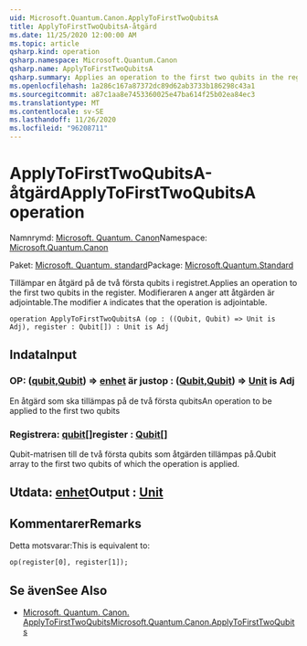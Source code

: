 ```yaml
---
uid: Microsoft.Quantum.Canon.ApplyToFirstTwoQubitsA
title: ApplyToFirstTwoQubitsA-åtgärd
ms.date: 11/25/2020 12:00:00 AM
ms.topic: article
qsharp.kind: operation
qsharp.namespace: Microsoft.Quantum.Canon
qsharp.name: ApplyToFirstTwoQubitsA
qsharp.summary: Applies an operation to the first two qubits in the register. The modifier `A` indicates that the operation is adjointable.
ms.openlocfilehash: 1a286c167a87372dc89d62ab3733b186298c43a1
ms.sourcegitcommit: a87c1aa8e7453360025e47ba614f25b02ea84ec3
ms.translationtype: MT
ms.contentlocale: sv-SE
ms.lasthandoff: 11/26/2020
ms.locfileid: "96208711"
---
```

# <a name="applytofirsttwoqubitsa-operation"></a><span data-ttu-id="f46f6-102">ApplyToFirstTwoQubitsA-åtgärd</span><span class="sxs-lookup"><span data-stu-id="f46f6-102">ApplyToFirstTwoQubitsA operation</span></span>

<span data-ttu-id="f46f6-103">Namnrymd: [Microsoft. Quantum. Canon](xref:Microsoft.Quantum.Canon)</span><span class="sxs-lookup"><span data-stu-id="f46f6-103">Namespace: [Microsoft.Quantum.Canon](xref:Microsoft.Quantum.Canon)</span></span>

<span data-ttu-id="f46f6-104">Paket: [Microsoft. Quantum. standard](https://nuget.org/packages/Microsoft.Quantum.Standard)</span><span class="sxs-lookup"><span data-stu-id="f46f6-104">Package: [Microsoft.Quantum.Standard](https://nuget.org/packages/Microsoft.Quantum.Standard)</span></span>


<span data-ttu-id="f46f6-105">Tillämpar en åtgärd på de två första qubits i registret.</span><span class="sxs-lookup"><span data-stu-id="f46f6-105">Applies an operation to the first two qubits in the register.</span></span>
<span data-ttu-id="f46f6-106">Modifieraren `A` anger att åtgärden är adjointable.</span><span class="sxs-lookup"><span data-stu-id="f46f6-106">The modifier `A` indicates that the operation is adjointable.</span></span>

```qsharp
operation ApplyToFirstTwoQubitsA (op : ((Qubit, Qubit) => Unit is Adj), register : Qubit[]) : Unit is Adj
```


## <a name="input"></a><span data-ttu-id="f46f6-107">Indata</span><span class="sxs-lookup"><span data-stu-id="f46f6-107">Input</span></span>

### <a name="op--qubitqubit--unit--is-adj"></a><span data-ttu-id="f46f6-108">OP: ([qubit](xref:microsoft.quantum.lang-ref.qubit),[Qubit](xref:microsoft.quantum.lang-ref.qubit)) => [enhet](xref:microsoft.quantum.lang-ref.unit)  är just</span><span class="sxs-lookup"><span data-stu-id="f46f6-108">op : ([Qubit](xref:microsoft.quantum.lang-ref.qubit),[Qubit](xref:microsoft.quantum.lang-ref.qubit)) => [Unit](xref:microsoft.quantum.lang-ref.unit)  is Adj</span></span>

<span data-ttu-id="f46f6-109">En åtgärd som ska tillämpas på de två första qubits</span><span class="sxs-lookup"><span data-stu-id="f46f6-109">An operation to be applied to the first two qubits</span></span>


### <a name="register--qubit"></a><span data-ttu-id="f46f6-110">Registrera: [qubit](xref:microsoft.quantum.lang-ref.qubit)[]</span><span class="sxs-lookup"><span data-stu-id="f46f6-110">register : [Qubit](xref:microsoft.quantum.lang-ref.qubit)[]</span></span>

<span data-ttu-id="f46f6-111">Qubit-matrisen till de två första qubits som åtgärden tillämpas på.</span><span class="sxs-lookup"><span data-stu-id="f46f6-111">Qubit array to the first two qubits of which the operation is applied.</span></span>



## <a name="output--unit"></a><span data-ttu-id="f46f6-112">Utdata: [enhet](xref:microsoft.quantum.lang-ref.unit)</span><span class="sxs-lookup"><span data-stu-id="f46f6-112">Output : [Unit](xref:microsoft.quantum.lang-ref.unit)</span></span>



## <a name="remarks"></a><span data-ttu-id="f46f6-113">Kommentarer</span><span class="sxs-lookup"><span data-stu-id="f46f6-113">Remarks</span></span>

<span data-ttu-id="f46f6-114">Detta motsvarar:</span><span class="sxs-lookup"><span data-stu-id="f46f6-114">This is equivalent to:</span></span>

```qsharp
op(register[0], register[1]);
```

## <a name="see-also"></a><span data-ttu-id="f46f6-115">Se även</span><span class="sxs-lookup"><span data-stu-id="f46f6-115">See Also</span></span>

- [<span data-ttu-id="f46f6-116">Microsoft. Quantum. Canon. ApplyToFirstTwoQubits</span><span class="sxs-lookup"><span data-stu-id="f46f6-116">Microsoft.Quantum.Canon.ApplyToFirstTwoQubits</span></span>](xref:Microsoft.Quantum.Canon.ApplyToFirstTwoQubits)